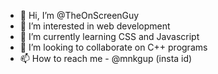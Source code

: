 - 👋 Hi, I’m @TheOnScreenGuy
- 👀 I’m interested in web development 
- 🌱 I’m currently learning CSS and Javascript
- 💞️ I’m looking to collaborate on C++ programs
- 📫 How to reach me - @mnkgup (insta id)

<!---
TheOnScreenGuy/TheOnScreenGuy is a ✨ special ✨ repository because its `README.md` (this file) appears on your GitHub profile.
You can click the Preview link to take a look at your changes.
--->
